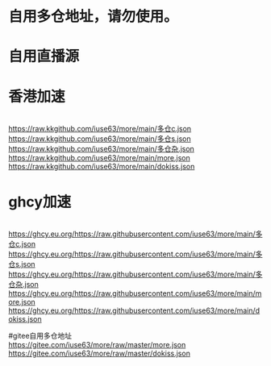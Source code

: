 # 自用多仓地址，请勿使用。
# 自用直播源
# 香港加速
<br> https://raw.kkgithub.com/iuse63/more/main/多仓c.json
<br> https://raw.kkgithub.com/iuse63/more/main/多仓s.json
<br> https://raw.kkgithub.com/iuse63/more/main/多仓杂.json
<br> https://raw.kkgithub.com/iuse63/more/main/more.json
<br> https://raw.kkgithub.com/iuse63/more/main/dokiss.json

# ghcy加速
<br> https://ghcy.eu.org/https://raw.githubusercontent.com/iuse63/more/main/多仓c.json
<br> https://ghcy.eu.org/https://raw.githubusercontent.com/iuse63/more/main/多仓s.json
<br> https://ghcy.eu.org/https://raw.githubusercontent.com/iuse63/more/main/多仓杂.json
<br> https://ghcy.eu.org/https://raw.githubusercontent.com/iuse63/more/main/more.json
<br> https://ghcy.eu.org/https://raw.githubusercontent.com/iuse63/more/main/dokiss.json

#gitee自用多仓地址
<br> https://gitee.com/iuse63/more/raw/master/more.json
<br> https://gitee.com/iuse63/more/raw/master/dokiss.json
